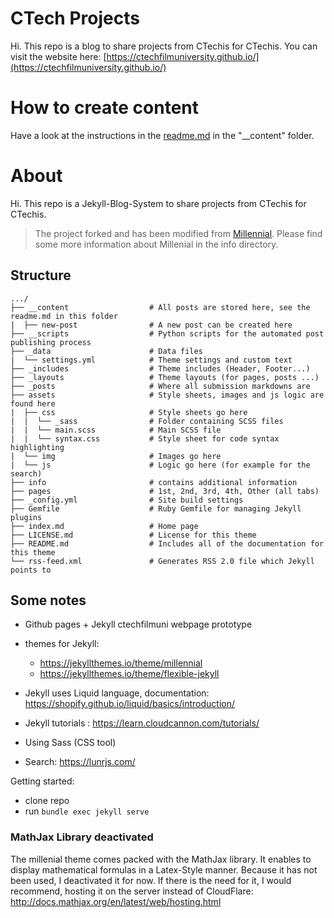 # CTech Projects
Hi. This repo is a blog to share projects from CTechis for CTechis. You can visit the website here: [https://ctechfilmuniversity.github.io/](https://ctechfilmuniversity.github.io/)

# How to create content
Have a look at the instructions in the [readme.md](__content/readme.md) in the "__content" folder.

# About
Hi. This repo is a Jekyll-Blog-System to share projects from CTechis for CTechis. 

> The project forked and has been modified from [Millennial](https://github.com/LeNPaul/Millennial). Please find some more information about Millenial in the info directory. 

## Structure 
```
.../
├── __content                  # All posts are stored here, see the readme.md in this folder
|  ├── new-post                # A new post can be created here
├── __scripts                  # Python scripts for the automated post publishing process  
├── _data                      # Data files
|  └── settings.yml            # Theme settings and custom text
├── _includes                  # Theme includes (Header, Footer...)
├── _layouts                   # Theme layouts (for pages, posts ...)
├── _posts                     # Where all submission markdowns are
├── assets                     # Style sheets, images and js logic are found here
|  ├── css                     # Style sheets go here
|  |  └── _sass                # Folder containing SCSS files
|  |  └── main.scss            # Main SCSS file
|  |  └── syntax.css           # Style sheet for code syntax highlighting
|  └── img                     # Images go here
|  └── js                      # Logic go here (for example for the search)
├── info                       # contains additional information
├── pages                      # 1st, 2nd, 3rd, 4th, Other (all tabs)
├── _config.yml                # Site build settings
├── Gemfile                    # Ruby Gemfile for managing Jekyll plugins
├── index.md                   # Home page
├── LICENSE.md                 # License for this theme
├── README.md                  # Includes all of the documentation for this theme
└── rss-feed.xml               # Generates RSS 2.0 file which Jekyll points to
```

## Some notes

- Github pages + Jekyll ctechfilmuni webpage prototype
- themes for Jekyll:
    - https://jekyllthemes.io/theme/millennial
    - https://jekyllthemes.io/theme/flexible-jekyll

- Jekyll uses Liquid language, documentation: https://shopify.github.io/liquid/basics/introduction/
- Jekyll tutorials : https://learn.cloudcannon.com/tutorials/
- Using Sass (CSS tool)
- Search: https://lunrjs.com/


Getting started:
- clone repo
- run ```bundle exec jekyll serve```


### MathJax Library deactivated
The millenial theme comes packed with the MathJax library. It enables to display mathematical formulas in a Latex-Style manner. Because it has not been used, I deactivated it for now. If there is the need for it, I would recommend, hosting it on the server instead of CloudFlare: http://docs.mathjax.org/en/latest/web/hosting.html
